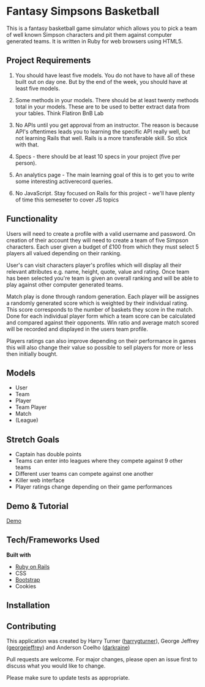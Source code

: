 # Fantasy Simpsons Basketball

This is a fantasy basketball game simulator which allows you to pick a team of well known Simpson characters and pit them against computer generated teams. It is written in Ruby for web browsers using HTML5.

## Project Requirements

1. You should have least five models. You do not have to have all of these built out on day one. But by the end of the week, you should have at least five models.

2. Some methods in your models. There should be at least twenty methods total in your models. These are to be used to better extract data from your tables. Think Flatiron BnB Lab

3. No APIs until you get approval from an instructor. The reason is because API's oftentimes leads you to learning the specific API really well, but not learning Rails that well. Rails is a more transferable skill. So stick with that.

4. Specs - there should be at least 10 specs in your project (five per person).

5. An analytics page - The main learning goal of this is to get you to write some interesting activerecord queries.

6. No JavaScript. Stay focused on Rails for this project - we'll have plenty of time this semeseter to cover JS topics

## Functionality

Users will need to create a profile with a valid username and password. On creation of their account they will need to create a team of five Simpson characters. Each user given a budget of £100 from which they must select 5 players all valued depending on their ranking. 

User's can visit characters player's profiles which will display all their relevant attributes e.g. name, height, quote, value and rating. Once team has been selected you're team is given an overall ranking and will be able to play against other computer generated teams. 

Match play is done through random generation. Each player will be assignes a randomly generated score which is weighted by their individual rating. This score corresponds to the number of baskets they score in the match. Done for each individual player form which a team score can be calculated and compared against their opponents. Win ratio and average match scored will be recorded and displayed in the users team profile. 

Players ratings can also improve depending on their performance in games this will also change their value so possible to sell players for more or less then initially bought.

## Models

- User
- Team
- Player
- Team Player
- Match
- (League)

## Stretch Goals

- Captain has double points 
- Teams can enter into leagues where they compete against 9 other teams
- Different user teams can compete against one another
- Killer web interface 
- Player ratings change depending on their game performances 

## Demo & Tutorial

[Demo](https://youtu.be/hTGyqLJNlJQ)

## Tech/Frameworks Used

<b>Built with</b>
- [Ruby on Rails](https://rubyonrails.org/)
- CSS
- [Bootstrap](https://getbootstrap.com/) 
- Cookies 

## Installation

## Contributing 

This application was created by Harry Turner ([harrygturner](https://github.com/harrygturner)), George Jeffrey ([georgejeffrey](https://github.com/georgejeffery)) and Anderson Coelho ([darkraine](https://github.com/darkraine))

Pull requests are welcome. For major changes, please open an issue first to discuss what you would like to change.

Please make sure to update tests as appropriate.
